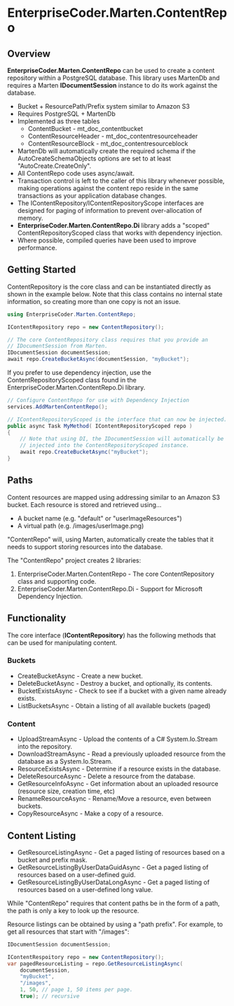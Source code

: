
# EnterpriseCoder.Marten.ContentRepo

## Overview

**EnterpriseCoder.Marten.ContentRepo** can be used to create a content repository within
a PostgreSQL database.  This library uses MartenDb and requires a
Marten **IDocumentSession** instance to do its work against the
database.

* Bucket + ResourcePath/Prefix system similar to Amazon S3
* Requires PostgreSQL + MartenDb
* Implemented as three tables
    * ContentBucket - mt_doc_contentbucket
    * ContentResourceHeader - mt_doc_contentresourceheader
    * ContentResourceBlock - mt_doc_contentresourceblock
* MartenDb will automatically create the required schema if the AutoCreateSchemaObjects options are set to at least "AutoCreate.CreateOnly".
* All ContentRepo code uses async/await.
* Transaction control is left to the caller of this library whenever possible, making operations against the content repo reside in the same transactions as your application database changes.
* The IContentRepository/IContentRepositoryScope interfaces are designed for paging of information to prevent over-allocation of memory.
* **EnterpriseCoder.Marten.ContentRepo.Di** library adds a "scoped" ContentRepositoryScoped class that works with dependency injection.
* Where possible, compiled queries have been used to improve performance.

## Getting Started

ContentRepository is the core class and can be instantiated directly as shown in the example below.  Note that this
class contains no internal state information, so creating more than one copy is not an issue.

```csharp
using EnterpriseCoder.Marten.ContentRepo;

IContentRepository repo = new ContentRepository();

// The core ContentRepository class requires that you provide an 
// IDocumentSession from Marten.
IDocumentSession documentSession;
await repo.CreateBucketAsync(documentSession, "myBucket");

```
If you prefer to use dependency injection, use the ContentRepositoryScoped class found in the
EnterpriseCoder.Marten.ContentRepo.Di library.

```csharp
// Configure ContentRepo for use with Dependency Injection
services.AddMartenContentRepo();

// IContentRepositoryScoped is the interface that can now be injected.
public async Task MyMethod( IContentRepositoryScoped repo ) 
{
    // Note that using DI, the IDocumentSession will automatically be
    // injected into the ContentRepositoryScoped instance.
    await repo.CreateBucketAsync("myBucket");
}        
```

## Paths
Content resources are mapped using addressing similar to an Amazon S3
bucket.  Each resource is stored and retrieved using...

* A bucket name (e.g. "default" or "userImageResources")
* A virtual path (e.g. /images/userImage.png)

"ContentRepo" will, using Marten, automatically create the tables that
it needs to support storing resources into the database.

The "ContentRepo" project creates 2 libraries:
1. EnterpriseCoder.Marten.ContentRepo - The core ContentRepository class and supporting code.
2. EnterpriseCoder.Marten.ContentRepo.Di - Support for Microsoft Dependency Injection.

## Functionality

The core interface (**IContentRepository**) has the following methods that can be
used for manipulating content.

### Buckets
* CreateBucketAsync - Create a new bucket.
* DeleteBucketAsync - Destroy a bucket, and optionally, its contents.
* BucketExistsAsync - Check to see if a bucket with a given name already exists.
* ListBucketsAsync - Obtain a listing of all available buckets (paged)

### Content
* UploadStreamAsync - Upload the contents of a C# System.Io.Stream into the repository.
* DownloadStreamAsync - Read a previously uploaded resource from the database as a System.Io.Stream.
* ResourceExistsAsync - Determine if a resource exists in the database.
* DeleteResourceAsync - Delete a resource from the database.
* GetResourceInfoAsync - Get information about an uploaded resource (resource size, creation time, etc)
* RenameResourceAsync - Rename/Move a resource, even between buckets.
* CopyResourceAsync - Make a copy of a resource.

## Content Listing
* GetResourceListingAsync - Get a paged listing of resources based on a bucket and prefix mask.
* GetResourceListingByUserDataGuidAsync - Get a paged listing of resources based on a user-defined guid.
* GetResourceListingByUserDataLongAsync - Get a paged listing of resources based on a user-defined long value.

While "ContentRepo" requires that content paths be in the form of a
path, the path is only a key to look up the resource.

Resource listings can be obtained by using a "path prefix".  For example,
to get all resources that start with "/images":

```csharp
IDocumentSession documentSession;

IContentRespoitory repo = new ContentRepository();
var pagedResourceListing = repo.GetResourceListingAsync(
    documentSession,
    "myBucket",
    "/images",
    1, 50, // page 1, 50 items per page.
    true); // recursive
```

